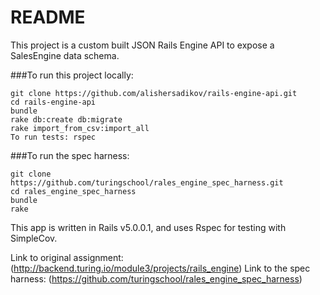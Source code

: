 # README

This project is a custom built JSON Rails Engine API to expose a SalesEngine data schema.


###To run this project locally:

```
git clone https://github.com/alishersadikov/rails-engine-api.git
cd rails-engine-api
bundle
rake db:create db:migrate
rake import_from_csv:import_all
To run tests: rspec
```



###To run the spec harness:
```
git clone https://github.com/turingschool/rales_engine_spec_harness.git
cd rales_engine_spec_harness
bundle
rake
```


This app is written in Rails v5.0.0.1, and uses Rspec for testing with SimpleCov.

Link to original assignment: (http://backend.turing.io/module3/projects/rails_engine)
Link to the spec harness: (https://github.com/turingschool/rales_engine_spec_harness)
